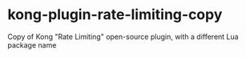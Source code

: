 # kong-plugin-rate-limiting-copy
Copy of Kong "Rate Limiting" open-source plugin, with a different Lua package name
